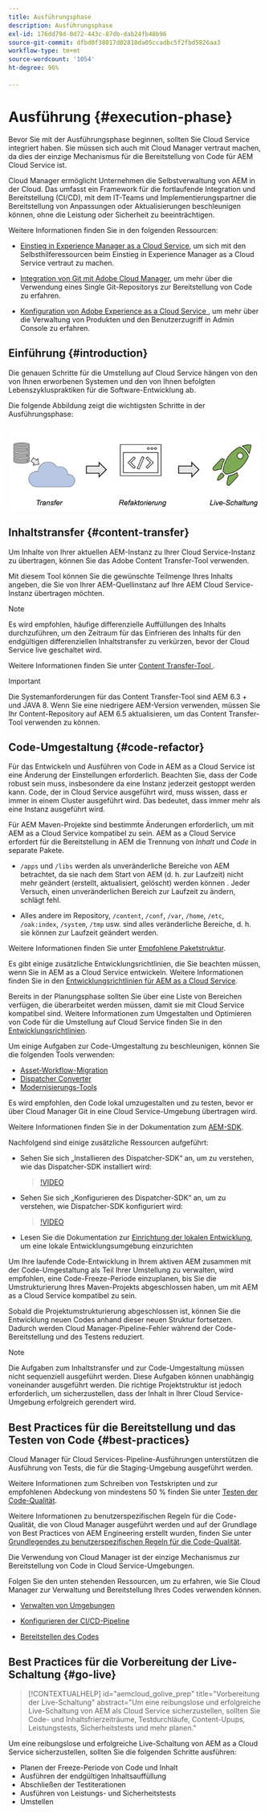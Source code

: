 ```yaml
---
title: Ausführungsphase
description: Ausführungsphase
exl-id: 176dd79d-0d72-443c-87db-dab24fb48b96
source-git-commit: dfbd0f38017d02810da05ccadbc5f2fbd5826aa3
workflow-type: tm+mt
source-wordcount: '1054'
ht-degree: 96%

---
```


# Ausführung {#execution-phase}

Bevor Sie mit der Ausführungsphase beginnen, sollten Sie Cloud Service integriert haben. Sie müssen sich auch mit Cloud Manager vertraut machen, da dies der einzige Mechanismus für die Bereitstellung von Code für AEM Cloud Service ist.

Cloud Manager ermöglicht Unternehmen die Selbstverwaltung von AEM in der Cloud. Das umfasst ein Framework für die fortlaufende Integration und Bereitstellung (CI/CD), mit dem IT-Teams und Implementierungspartner die Bereitstellung von Anpassungen oder Aktualisierungen beschleunigen können, ohne die Leistung oder Sicherheit zu beeinträchtigen.

Weitere Informationen finden Sie in den folgenden Ressourcen:

* [Einstieg in Experience Manager as a Cloud Service](https://docs.adobe.com/content/help/de-DE/experience-manager-cloud-service/onboarding/home.html), um sich mit den Selbsthilferessourcen beim Einstieg in Experience Manager as a Cloud Service vertraut zu machen.

* [Integration von Git mit Adobe Cloud Manager](https://docs.adobe.com/content/help/de-DE/experience-manager-cloud-service/implementing/managing-code/integrating-with-git.html), um mehr über die Verwendung eines Single Git-Repositorys zur Bereitstellung von Code zu erfahren.

* [Konfiguration von Adobe Experience as a Cloud Service ](https://docs.adobe.com/content/help/de-DE/experience-manager-cloud-service/security/ims-support.html#aem-configuration), um mehr über die Verwaltung von Produkten und den Benutzerzugriff in Admin Console zu erfahren.


## Einführung {#introduction}

Die genauen Schritte für die Umstellung auf Cloud Service hängen von den von Ihnen erworbenen Systemen und den von Ihnen befolgten Lebenszykluspraktiken für die Software-Entwicklung ab.

Die folgende Abbildung zeigt die wichtigsten Schritte in der Ausführungsphase:

![image](/help/move-to-cloud-service/assets/exec-image1.png)

## Inhaltstransfer {#content-transfer}

Um Inhalte von Ihrer aktuellen AEM-Instanz zu Ihrer Cloud Service-Instanz zu übertragen, können Sie das Adobe Content Transfer-Tool verwenden.

Mit diesem Tool können Sie die gewünschte Teilmenge Ihres Inhalts angeben, die Sie von Ihrer AEM-Quellinstanz auf Ihre AEM Cloud Service-Instanz übertragen möchten.

>[!NOTE]
>Es wird empfohlen, häufige differenzielle Auffüllungen des Inhalts durchzuführen, um den Zeitraum für das Einfrieren des Inhalts für den endgültigen differenziellen Inhaltstransfer zu verkürzen, bevor der Cloud Service live geschaltet wird.

Weitere Informationen finden Sie unter [Content Transfer-Tool ](/help/move-to-cloud-service/content-transfer-tool/overview-content-transfer-tool.md).

>[!IMPORTANT]
>Die Systemanforderungen für das Content Transfer-Tool sind AEM 6.3 + und JAVA 8. Wenn Sie eine niedrigere AEM-Version verwenden, müssen Sie Ihr Content-Repository auf AEM 6.5 aktualisieren, um das Content Transfer-Tool verwenden zu können.

## Code-Umgestaltung {#code-refactor}

Für das Entwickeln und Ausführen von Code in AEM as a Cloud Service ist eine Änderung der Einstellungen erforderlich. Beachten Sie, dass der Code robust sein muss, insbesondere da eine Instanz jederzeit gestoppt werden kann. Code, der in Cloud Service ausgeführt wird, muss wissen, dass er immer in einem Cluster ausgeführt wird. Das bedeutet, dass immer mehr als eine Instanz ausgeführt wird.

Für AEM Maven-Projekte sind bestimmte Änderungen erforderlich, um mit AEM as a Cloud Service kompatibel zu sein. AEM as a Cloud Service erfordert für die Bereitstellung in AEM die Trennung von *Inhalt* und *Code* in separate Pakete.

* `/apps` und `/libs` werden als unveränderliche Bereiche von AEM betrachtet, da sie nach dem Start von AEM (d. h. zur Laufzeit) nicht mehr geändert (erstellt, aktualisiert, gelöscht) werden können . Jeder Versuch, einen unveränderlichen Bereich zur Laufzeit zu ändern, schlägt fehl.

* Alles andere im Repository, `/content`, `/conf`, `/var`, `/home`, `/etc`, `/oak:index`, `/system`, `/tmp` usw. sind alles veränderliche Bereiche, d. h. sie können zur Laufzeit geändert werden.

Weitere Informationen finden Sie unter [Empfohlene Paketstruktur](https://docs.adobe.com/content/help/de=DE/experience-manager-cloud-service/implementing/developing/aem-project-content-package-structure.html#recommended-package-structure).

Es gibt einige zusätzliche Entwicklungsrichtlinien, die Sie beachten müssen, wenn Sie in AEM as a Cloud Service entwickeln. Weitere Informationen finden Sie in den [Entwicklungsrichtlinien für AEM as a Cloud Service](https://docs.adobe.com/content/help/de-DE/experience-manager-cloud-service/implementing/developing/development-guidelines.html).

Bereits in der Planungsphase sollten Sie über eine Liste von Bereichen verfügen, die überarbeitet werden müssen, damit sie mit Cloud Service kompatibel sind. Weitere Informationen zum Umgestalten und Optimieren von Code für die Umstellung auf Cloud Service finden Sie in den [Entwicklungsrichtlinien](https://docs.adobe.com/content/help/en/experience-manager-cloud-service/implementing/developing/development-guidelines.html).

Um einige Aufgaben zur Code-Umgestaltung zu beschleunigen, können Sie die folgenden Tools verwenden:

* [Asset-Workflow-Migration](/help/move-to-cloud-service/moving-to-aem-assets/asset-workflow-migration-tool.md)
* [Dispatcher Converter](/help/move-to-cloud-service/refactoring-tools/dispatcher-transformation-utility-tools.md)
* [Modernisierungs-Tools](/help/move-to-cloud-service/refactoring-tools/aem-modernization-tools.md)

Es wird empfohlen, den Code lokal umzugestalten und zu testen, bevor er über Cloud Manager Git in eine Cloud Service-Umgebung übertragen wird.

Weitere Informationen finden Sie in der Dokumentation zum [AEM-SDK](https://docs.adobe.com/content/help/de-DE/experience-manager-cloud-service/implementing/deploying/overview.html#aem-as-a-cloud-service-sdk).

Nachfolgend sind einige zusätzliche Ressourcen aufgeführt:

* Sehen Sie sich „Installieren des Dispatcher-SDK“ an, um zu verstehen, wie das Dispatcher-SDK installiert wird:

   >[!VIDEO](https://video.tv.adobe.com/v/30601)

* Sehen Sie sich „Konfigurieren des Dispatcher-SDK“ an, um zu verstehen, wie Dispatcher-SDK konfiguriert wird:

   >[!VIDEO](https://video.tv.adobe.com/v/30602)

* Lesen Sie die Dokumentation zur [Einrichtung der lokalen Entwicklung](https://docs.adobe.com/content/help/de-DE/experience-manager-learn/cloud-service/local-development-environment-set-up/overview.html), um eine lokale Entwicklungsumgebung einzurichten


Um Ihre laufende Code-Entwicklung in Ihrem aktiven AEM zusammen mit der Code-Umgestaltung als Teil Ihrer Umstellung zu verwalten, wird empfohlen, eine Code-Freeze-Periode einzuplanen, bis Sie die Umstrukturierung Ihres Maven-Projekts abgeschlossen haben, um mit AEM as a Cloud Service kompatibel zu sein.

Sobald die Projektumstrukturierung abgeschlossen ist, können Sie die Entwicklung neuen Codes anhand dieser neuen Struktur fortsetzen. Dadurch werden Cloud Manager-Pipeline-Fehler während der Code-Bereitstellung und des Testens reduziert.

>[!NOTE]
>Die Aufgaben zum Inhaltstransfer und zur Code-Umgestaltung müssen nicht sequenziell ausgeführt werden. Diese Aufgaben können unabhängig voneinander ausgeführt werden. Die richtige Projektstruktur ist jedoch erforderlich, um sicherzustellen, dass der Inhalt in Ihrer Cloud Service-Umgebung erfolgreich gerendert wird.

## Best Practices für die Bereitstellung und das Testen von Code {#best-practices}

Cloud Manager für Cloud Services-Pipeline-Ausführungen unterstützen die Ausführung von Tests, die für die Staging-Umgebung ausgeführt werden.

Weitere Informationen zum Schreiben von Testskripten und zur empfohlenen Abdeckung von mindestens 50 % finden Sie unter [Testen der Code-Qualität](https://docs.adobe.com/content/help/de-DE/experience-manager-cloud-service/implementing/developing/understand-test-results.html#code-quality-testing).

Weitere Informationen zu benutzerspezifischen Regeln für die Code-Qualität, die von Cloud Manager ausgeführt werden und auf der Grundlage von Best Practices von AEM Engineering erstellt wurden, finden Sie unter [Grundlegendes zu benutzerspezifischen Regeln für die Code-Qualität](https://docs.adobe.com/content/help/de-DE/experience-manager-cloud-service/implementing/using-cloud-manager/custom-code-quality-rules.html).

Die Verwendung von Cloud Manager ist der einzige Mechanismus zur Bereitstellung von Code in Cloud Service-Umgebungen.

Folgen Sie den unten stehenden Ressourcen, um zu erfahren, wie Sie Cloud Manager zur Verwaltung und Bereitstellung Ihres Codes verwenden können.

* [Verwalten von Umgebungen](https://docs.adobe.com/content/help/de-DE/experience-manager-cloud-service/implementing/using-cloud-manager/manage-environments.html)

* [Konfigurieren der CI/CD-Pipeline](https://docs.adobe.com/content/help/de-DE/experience-manager-cloud-service/implementing/using-cloud-manager/configure-pipeline.html)

* [Bereitstellen des Codes](https://docs.adobe.com/content/help/de-DE/experience-manager-cloud-service/implementing/using-cloud-manager/deploy-code.html)

## Best Practices für die Vorbereitung der Live-Schaltung {#go-live}

>[!CONTEXTUALHELP]
>id="aemcloud_golive_prep"
>title="Vorbereitung der Live-Schaltung"
>abstract="Um eine reibungslose und erfolgreiche Live-Schaltung von AEM als Cloud Service sicherzustellen, sollten Sie Code- und Inhaltsfrierzeiträume, Testdurchläufe, Content-Upups, Leistungstests, Sicherheitstests und mehr planen."

Um eine reibungslose und erfolgreiche Live-Schaltung von AEM as a Cloud Service sicherzustellen, sollten Sie die folgenden Schritte ausführen:

* Planen der Freeze-Periode von Code und Inhalt
* Ausführen der endgültigen Inhaltsauffüllung
* Abschließen der Testiterationen
* Ausführen von Leistungs- und Sicherheitstests
* Umstellen
